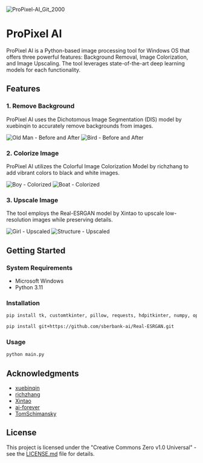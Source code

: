![ProPixel-AI_Git_2000](https://github.com/muyeed15/ProPixel-AI/assets/101888493/39a687d3-e601-441f-b99f-e74ea7bb58de)

# ProPixel AI

ProPixel AI is a Python-based image processing tool for Windows OS that offers three powerful features: Background Removal, Image Colorization, and Image Upscaling. The tool leverages state-of-the-art deep learning models for each functionality.

## Features

### 1. Remove Background
ProPixel AI uses the Dichotomous Image Segmentation (DIS) model by xuebinqin to accurately remove backgrounds from images.

![Old Man - Before and After](https://github.com/muyeed15/ProPixel-AI/assets/101888493/92a1e5e7-7bb6-4f01-bc4a-7b7b09f03cef)
![Bird - Before and After](https://github.com/muyeed15/ProPixel-AI/assets/101888493/a6118cd9-944b-40b6-aa70-649ff9b073cb)

### 2. Colorize Image
ProPixel AI utilizes the Colorful Image Colorization Model by richzhang to add vibrant colors to black and white images.

![Boy - Colorized](https://github.com/muyeed15/ProPixel-AI/assets/101888493/a4483771-8889-48e4-a7e3-e80686603dfa)
![Boat - Colorized](https://github.com/muyeed15/ProPixel-AI/assets/101888493/f03bd848-2206-48e9-9fb6-a1424176c534)

### 3. Upscale Image
The tool employs the Real-ESRGAN model by Xintao to upscale low-resolution images while preserving details.

![Girl - Upscaled](https://github.com/muyeed15/ProPixel-AI/assets/101888493/be36bcf2-4969-4fc2-b25a-678fafedaad1)
![Structure - Upscaled](https://github.com/muyeed15/ProPixel-AI/assets/101888493/d9537e3e-895b-40f2-add1-926af3736741)

## Getting Started

### System Requirements
- Microsoft Windows
- Python 3.11

### Installation
```bash
pip install tk, customtkinter, pillow, requests, hdpitkinter, numpy, opencv-python, onnxruntime, torch
```

```bash
pip install git+https://github.com/sberbank-ai/Real-ESRGAN.git
```

### Usage
```bash
python main.py
```

## Acknowledgments
- [xuebinqin](https://github.com/xuebinqin/DIS)
- [richzhang](https://github.com/richzhang/colorization/tree/caffe)
- [Xintao](https://github.com/xinntao/Real-ESRGAN)
- [ai-forever](https://github.com/ai-forever/Real-ESRGAN)
- [TomSchimansky](https://github.com/TomSchimansky/CustomTkinter)

## License
This project is licensed under the "Creative Commons Zero v1.0 Universal" - see the [LICENSE.md](https://github.com/muyeed15/ProPixel-AI/blob/main/LICENSE) file for details.

